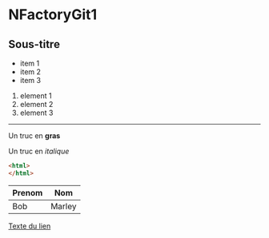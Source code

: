 # NFactoryGit1
## Sous-titre

- item 1
- item 2
- item 3

1. element 1
2. element 2
3. element 3
---
Un truc en **gras**

Un truc en *italique*

```html
<html>
</html>

```

|Prenom|Nom|
|---|---|
|Bob|Marley|

[Texte du lien](https://google.com)


